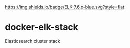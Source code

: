 https://img.shields.io/badge/ELK-7.6.x-blue.svg?style=flat
# docker-elk-stack
Elasticsearch cluster stack
